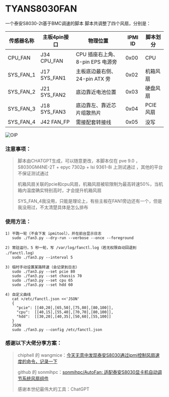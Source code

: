 # TYANS8030FAN

一个泰安S8030-2t基于BMC调速的脚本
脚本共调整了四个风扇，分别是：

| 传感器名称                          | 主板4pin接口 | 物理位置                         | IPMI ID | 脚本划分 |
| ----------------------------------- | ------------ | -------------------------------- | ------- | -------- |
| CPU_FAN                             | J34 CPU_FAN  | CPU 插座右上角、8-pin EPS 电源旁 | 0x00    | CPU      |
| SYS_FAN_1                           | J17 SYS_FAN1 | 主板底边最右侧、24-pin ATX 旁    | 0x02    | 机箱风扇 |
| SYS_FAN_2                           | J21 SYS_FAN2 | 底边靠近电池位置                 | 0x03    | 硬盘风扇 |
| SYS_FAN_3                           | J18 SYS_FAN3 | 底边靠左、靠近芯片组散热片       | 0x04    | PCIE风扇 |
| SYS_FAN_4                           | J42 FAN_FP   | 需接配套转接线                   | 0x05    | 没写     |

![OIP](https://github.com/user-attachments/assets/c22dcecc-78c2-4465-8da9-1e041163bf96)



### 注意事项：

> 脚本由CHATGPT生成，可以随意更改，本脚本仅在 pve 9.0 ， S8030GM4NE-2T + epyc 7302p + lsi 9361-8i 上测试通过 ，其他的平台不保证测试通过
>
> 机箱风扇关联的pcie和cpu风扇，机箱风扇被软限制为最高转速50%，当机箱内温度确实特别高时，才会提升机箱风扇
>
> SYS_FAN_4我没用，只能是理论上，有些主板在FAN1旁边还有一个，但是我没用过，不太清楚具体是怎么排布



### 使用方法：

```
1) 干跑一轮（不会下发 ipmitool），并在前台显示日志
   sudo ./fan3.py --dry-run --verbose --once --foreground

2) 常驻运行，5 秒一轮，写 /var/log/fanctl.log（若无权限自动回退到 ./fanctl.log）
   sudo ./fan3.py --interval 5

3) 临时手动设置某路转速（会记录到日志）
   sudo ./fan3.py --set pcie 80
   sudo ./fan3.py --set chassis 70
   sudo ./fan3.py --set cpu 65
   sudo ./fan3.py --set hdd 60

4) 自定义曲线
   cat >/etc/fanctl.json <<'JSON'
   {
     "pcie": [[40,20],[65,50],[75,80],[80,100]],
     "cpu":  [[40,15],[55,40],[70,70],[80,100]],
     "hdd":  [[30,20],[40,35],[50,60],[55,100]]
   }
   JSON
   sudo ./fan3.py --config /etc/fanctl.json
```









### 感谢以下大佬分享方案：

> chiphell 的 wangmice：[今天无意中发现泰安S8030通过ipmi控制风扇速度的命令，记录一下](https://www.chiphell.com/thread-2604921-1-1.html)
>
> github 的 sonmihpc：[sonmihpc/AutoFan: 适配泰安S8030显卡机自动调节系统风扇组件](https://github.com/sonmihpc/AutoFan)
>
> 感谢本世纪最伟大的工具：ChatGPT
